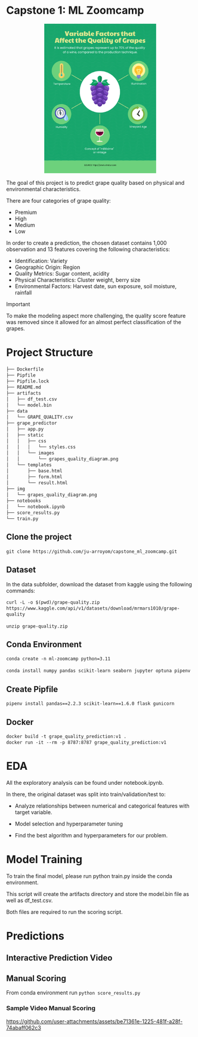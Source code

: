 # Capstone 1: ML Zoomcamp

<p align="center" width="100%">
  <img src="img/grapes_quality_diagram.png" width="300" height="400" class="center">
</p>


The goal of this project is to predict grape quality based on physical and environmental characteristics.

There are four categories of grape quality:

- Premium
- High
- Medium 
- Low

In order to create a prediction, the chosen dataset contains 1,000 observation and 13 features covering the following characteristics:

- Identification: Variety
- Geographic Origin: Region
- Quality Metrics: Sugar content, acidity
- Physical Characteristics: Cluster weight, berry size
- Environmental Factors: Harvest date, sun exposure, soil moisture, rainfall

> [!IMPORTANT]
To make the modeling aspect more challenging, the quality score feature was removed since it allowed for an almost perfect classification of the grapes.


# Project Structure

```
├── Dockerfile
├── Pipfile
├── Pipfile.lock
├── README.md
├── artifacts
│   ├── df_test.csv
│   └── model.bin
├── data
│   └── GRAPE_QUALITY.csv
├── grape_predictor
│   ├── app.py
│   ├── static
│   │   ├── css
│   │   │   └── styles.css
│   │   └── images
│   │       └── grapes_quality_diagram.png
│   └── templates
│       ├── base.html
│       ├── form.html
│       └── result.html
├── img
│   └── grapes_quality_diagram.png
├── notebooks
│   └── notebook.ipynb
├── score_results.py
└── train.py
```

## Clone the project

```
git clone https://github.com/ju-arroyom/capstone_ml_zoomcamp.git
```

## Dataset 

In the data subfolder, download the dataset from kaggle using the following commands:

```
curl -L -o $(pwd)/grape-quality.zip  https://www.kaggle.com/api/v1/datasets/download/mrmars1010/grape-quality

unzip grape-quality.zip 
```

## Conda Environment

```
conda create -n ml-zoomcamp python=3.11

conda install numpy pandas scikit-learn seaborn jupyter optuna pipenv
```

## Create Pipfile

```
pipenv install pandas==2.2.3 scikit-learn==1.6.0 flask gunicorn
```

## Docker

```
docker build -t grape_quality_prediction:v1 .
docker run -it --rm -p 8787:8787 grape_quality_prediction:v1
```

# EDA

All the exploratory analysis can be found under notebook.ipynb.

In there, the original dataset was split into train/validation/test to:

- Analyze relationships between numerical and categorical features with target variable.

- Model selection and hyperparameter tuning

- Find the best algorithm and hyperparameters for our problem.

# Model Training


To train the final model, please run python train.py inside the conda environment.

This script will create the artifacts directory and store the model.bin file as well as df_test.csv.

Both files are required to run the scoring script.

# Predictions

## Interactive Prediction Video



## Manual Scoring

From conda environment run `python score_results.py`

### Sample Video Manual Scoring

https://github.com/user-attachments/assets/be71361e-1225-481f-a28f-74abaff062c3



